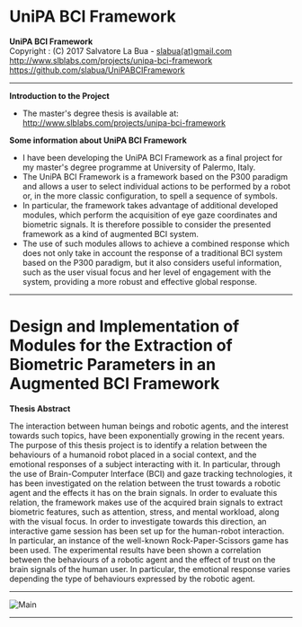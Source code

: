 UniPA BCI Framework
===================

**UniPA BCI Framework**  
Copyright : (C) 2017 Salvatore La Bua - [slabua(at)gmail.com](mailto:slabua@gmail.com)  
http://www.slblabs.com/projects/unipa-bci-framework  
https://github.com/slabua/UniPABCIFramework  

-----------------------------------------------------------

**Introduction to the Project**  

- The master's degree thesis is available at: http://www.slblabs.com/projects/unipa-bci-framework  

**Some information about UniPA BCI Framework**  

- I have been developing the UniPA BCI Framework as a final project for my master's degree programme at University of Palermo, Italy.  
- The UniPA BCI Framework is a framework based on the P300 paradigm and allows a user to select individual actions to be performed by a robot or, in the more classic configuration, to spell a sequence of symbols.  
- In particular, the framework takes advantage of additional developed modules, which perform the acquisition of eye gaze coordinates and biometric signals. It is therefore possible to consider the presented framework as a kind of augmented BCI system.  
- The use of such modules allows to achieve a combined response which does not only take in account the response of a traditional BCI system based on the P300 paradigm, but it also considers useful information, such as the user visual focus and her level of engagement with the system, providing a more robust and effective global response.  

---

Design and Implementation of Modules for the Extraction of Biometric Parameters in an Augmented BCI Framework
=============================================================================================================

**Thesis Abstract**  

The interaction between human beings and robotic agents, and the interest towards such topics, have been exponentially growing in the recent years. The purpose of this thesis project is to identify a relation between the behaviours of a humanoid robot placed in a social context, and the emotional responses of a subject interacting with it. In particular, through the use of Brain-Computer Interface (BCI) and gaze tracking technologies, it has been investigated on the relation between the trust towards a robotic agent and the effects it has on the brain signals. In order to evaluate this relation, the framework makes use of the acquired brain signals to extract biometric features, such as attention, stress, and mental workload, along with the visual focus. In order to investigate towards this direction, an interactive game session has been set up for the human-robot interaction. In particular, an instance of the well-known Rock-Paper-Scissors game has been used. The experimental results have been shown a correlation between the behaviours of a robotic agent and the effect of trust on the brain signals of the human user. In particular, the emotional response varies depending the type of behaviours expressed by the robotic agent.  

---

![Main](https://goo.gl/6hUcfq)

---
